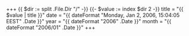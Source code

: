 +++
{{ $dir := split .File.Dir "/" -}}
{{- $value :=  index $dir 2 -}}
title = "{{ $value | title }}"
date = "{{ dateFormat "Monday, Jan 2, 2006, 15:04:05 EEST" .Date }}"
year = "{{ dateFormat "2006" .Date }}"
month = "{{ dateFormat "2006/01" .Date }}"
+++